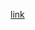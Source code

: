 [link](https://rawgit.com/AUAP/AP2018_Submission/master/Final_Project/Group4/Draft/Likehunter%201.0/empty-example/index.html)
